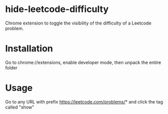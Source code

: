 # hide-leetcode-difficulty
Chrome extension to toggle the visibility of the difficulty of a Leetcode problem. 

# Installation
Go to chrome://extensions, enable developer mode, then unpack the entire folder

# Usage
Go to any URL with prefix https://leetcode.com/problems/* and click the tag called "show"

